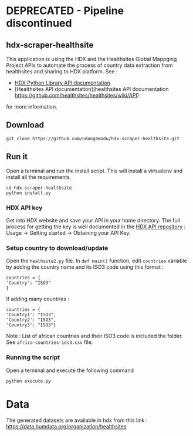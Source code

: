 # DEPRECATED - Pipeline discontinued
## hdx-scraper-healthsite
This application is using the HDX and the Healthsites Global Mappging Project APIs to automate the process of country data extraction from healthsites and sharing to HDX platform.
See :
- [HDX Python Library API documentation](https://github.com/OCHA-DAP/hdx-python-api)
- [Healthsites API documentation](healthsites API documentation https://github.com/healthsites/healthsites/wiki/API)

for more information.

## Download
```
git clone https://github.com/ndongamadu/hdx-scraper-healthsite.git
```
## Run it
Open a terminal and run the install script. This will install a virtualenv and install all the requirements.
```
cd hdx-scraper-healthsite
python install.py
```
### HDX API key 
Get into HDX website and save your API in your home directory.
The full process for getting the key is well documented in the [HDX API repository](https://github.com/OCHA-DAP/hdx-python-api) : Usage -> Getting started -> Obtaining your API Key.

### Setup country to download/update
Open the ```healhsite2.py``` file. 
In ```def main()``` function, edit ```countries``` variable by adding the country name and its ISO3 code using this format : 
```
countries = {
'Country': "ISO3"
}
```

If adding many countries : 
```
countries = {
'Country1': "ISO3",
'Country2': "ISO3",
'Country3': "ISO3"}
```
Note : List of african countries and their ISO3 code is included the folder. See ```africa-countries-ios3.csv``` file.

### Running the script
Open a terminal and execute the following command 
```
python execute.py
```

# Data
The generated datasets are available in hdx from this link : https://data.humdata.org/organization/healthsites
